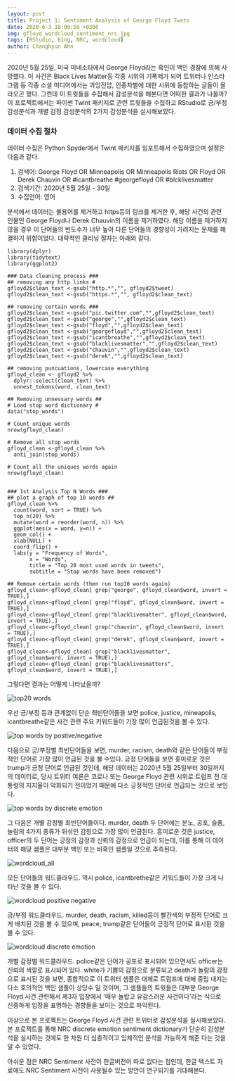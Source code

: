 ```yaml
---
layout: post
title: Project 1: Sentiment Analysis of George Floyd Twets
date: 2020-6-3 18:09:50 +0300
img: gfloyd_wordcloud_sentiment_nrc.jpg
tags: [RStudio, Bing, NRC, wordcloud]
author: Changhyun Ahn
---
```

2020년 5월 25일, 미국 미네소타에서 George Floyd라는 흑인이 백인 경찰에 의해 사망했다. 이 사건은 Black Lives Matter등 각종 시위의 기폭제가 되어 트위터나 인스타그램 등 각종 소셜 미디어에서는 과잉진압, 인종차별에 대한 시위에 동참하는 글들이 올라오곤 했다. 그런데 이 트윗들을 수집해서 감성분석을 해본다면 어떠한 결과가 나올까? 이 프로젝트에서는 파이썬 Twint 패키지로 관련 트윗들을 수집하고 RStudio로 긍/부정 감성분석과 개별 감정 감성분석의 2가지 감성분석을 실시해보았다.

### 데이터 수집 절차

데이터 수집은 Python Spyder에서 Twint 패키지를 임포트해서 수집하였으며 설정은 다음과 같다.

1. 검색어: George Floyd OR Minneapolis OR Minneapolis Riots OR Floyd OR Derek Chauvin OR #icantbreathe #georgefloyd OR #blcklivesmatter
2. 검색기간: 2020년 5월 25일 - 30일
3. 수집언어: 영어

분석에서 데이터는 불용어를 제거하고 https등의 링크를 제거한 후, 해당 사건의 관련 인물인 George Floyd나 Derek Chauvin의 이름을 제거하였다. 해당 이름을 제거하지 않을 경우 이 단어들의 빈도수가 너무 높아 다른 단어들의 경향성이 가려지는 문제를 해결하기 위함이었다. 대략적인 클리닝 절차는 아래와 같다.
```
library(dplyr)
library(tidytext)
library(ggplot2)

### Data cleaning process ###
## removing any http links #
gfloyd2$clean_text <-gsub("http.*","", gfloyd2$tweet)
gfloyd2$clean_text <-gsub("https.*","", gfloyd2$clean_text)

## removing certain words ###
gfloyd2$clean_text <-gsub("pic.twitter.com","",gfloyd2$clean_text)
gfloyd2$clean_text <-gsub("george","",gfloyd2$clean_text)
gfloyd2$clean_text <-gsub("floyd","",gfloyd2$clean_text)
gfloyd2$clean_text <-gsub("georgefloyd","",gfloyd2$clean_text)
gfloyd2$clean_text <-gsub("icantbreathe","",gfloyd2$clean_text)
gfloyd2$clean_text <-gsub("blacklivesmatter","",gfloyd2$clean_text)
gfloyd2$clean_text <-gsub("chauvin","",gfloyd2$clean_text)
gfloyd2$clean_text <-gsub("derek","",gfloyd2$clean_text)

## removing puncuations, lowercase everything
gfloyd_clean <- gfloyd2 %>%
  dplyr::select(clean_text) %>%
  unnest_tokens(word, clean_text)

## Removing unnessary words ##
# Load stop word dictionary #
data("stop_words")

# Count unique words
nrow(gfloyd_clean)

# Remove all stop words
gfloyd_clean <-gfloyd_clean %>%
  anti_join(stop_words)

# Count all the uniques words again
nrow(gfloyd_clean)


### 1st Analysis Top N Words ###
## plot a graph of top 10 words ##
gfloyd_clean %>%
  count(word, sort = TRUE) %>%
  top_n(20) %>%
  mutate(word = reorder(word, n)) %>%
  ggplot(aes(x = word, y=n)) +
  geom_col() +
  xlab(NULL) +
  coord_flip() +
  labs(y = "Frequency of Words",
       x = "Words",
       title = "Top 20 most used words in tweets",
       subtitle = "Stop words have been removed")

## Remove certain words (then run top10 words again)
gfloyd_clean<-gfloyd_clean[ grep("george", gfloyd_clean$word, invert = TRUE),]
gfloyd_clean<-gfloyd_clean[ grep("floyd", gfloyd_clean$word, invert = TRUE),]
gfloyd_clean<-gfloyd_clean[ grep("blacklivematter", gfloyd_clean$word, invert = TRUE),]
gfloyd_clean<-gfloyd_clean[ grep("chauvin", gfloyd_clean$word, invert = TRUE),]
gfloyd_clean<-gfloyd_clean[ grep("derek", gfloyd_clean$word, invert = TRUE),]
gfloyd_clean<-gfloyd_clean[ grep("blacklivesmatter", gfloyd_clean$word, invert = TRUE),]
gfloyd_clean<-gfloyd_clean[ grep("blacklivesmatters", gfloyd_clean$word, invert = TRUE),]
```


그렇다면 결과는 어떻게 나타났을까?

![top20 words]({{site.baseurl}}/images/pages/gfloyd_top20.jpg)

우선 긍/부정 등과 관계없이 단순 최빈단어들을 보면 police, justice, mineapolis, icantbreathe같은 사건 관련 주요 키워드들이 가장 많이 언급된것을 볼 수 있다.

![top words by postive/negative]({{site.baseurl}}/images/pages/gfloyd_sentiment.jpg)

다음으로 긍/부정별 최빈단어들을 보면, murder, racism, death와 같은 단어들이 부정적인 단어로 가장 많이 언급된 것을 볼 수있다. 긍정 단어들을 보면 흥미로운 것은 trump가 긍정 단어로 언급된 것인데, 해당 데이터는 2020년 5월 25일부터 30일까지의 데이터로, 당시 트위터 여론은 코로나 또는 George Floyd 관련 시위로 트럼프 전 대통령의 지지율이 악화되기 전이었기 때문에 다소 긍정적인 단어로 언급되는 것으로 보인다.

![top words by discrete emotion]({{site.baseurl}}/images/pages/gfloyd_sentiment_NRC.jpg)

그 다음은 개별 감정별 최빈단어들이다. murder, death 두 단어에는 분노, 공포, 슬픔, 놀람의 4가지 종류가 뒤섞인 감정으로 가장 많이 언급된다. 흥미로운 것은 justice, officer의 두 단어는 긍정의 감정과 신뢰의 감정으로 언급이 되는데, 이를 통해 이 데이터의 해당 샘플은 대부분 백인 또는 비흑인 샘플일 것으로 추측된다.

![wordcloud_all]({{site.baseurl}}/images/pages/gfloyd_wordcloud.jpg)

모든 단어들의 워드클라우드. 역시 police, icantbrethe같은 키워드들이 가장 크게 나타난 것을 볼 수 있다.

![wordcloud positive negative]({{site.baseurl}}/images/pages/gfloyd_wordcloud_sentiment.jpg)

긍/부정 워드클라우드. murder, death, racism, killed등이 빨간색의 부정적 단어로 크게 배치된 것을 볼 수 있으며, peace, trump같은 단어들이 긍정적 단어로 표시된 것을 볼 수 있다.

![wordcloud discrete emotion]({{site.baseurl}}/images/pages/gfwcnrc.jpg.jpg)

개별 감정별 워드클라우드. police같은 단어가 공포로 표시되어 있으면서도 officer는 신뢰의 색깔로 표시되어 있다. white가 기쁨의 감정으로 분류되고 death가 놀람의 감정으로 표시된 것을 보면, 종합적으로 이 트위터 샘플은 대체로 트럼프에 대해 중립 내지는 다소 호의적인 백인 샘플이 상당수 일 것이며, 그 샘플들의 트윗들은 대부분 George Floyd 사건 관련해서 제3자 입장에서 '매우 놀랍고 유감스러운 사건이다'라는 식으로 신중하게 입장을 표명하는 경향들을 보이는 것으로 파악된다.

이상으로 본 프로젝트는 George Floyd 사건 관련 트위터로 감성분석을 실시해보았다.
본 프로젝트를 통해 NRC discrete emotion sentiment dictionary가 단순히 감성분석을 실시하는 것에도 한 차원 더 심층적이고 입체적인 분석을 가능하게 해준 다는 것을 알 수 있었다.

아쉬운 점은 NRC Sentiment 사전이 한글버전이 따로 없다는 점인데, 한글 텍스트 자료에도 NRC Sentiment 사전이 사용될수 있는 방안이 연구되기를 기대해본다.
